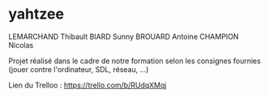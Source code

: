 # yahtzee

LEMARCHAND Thibault
BIARD Sunny
BROUARD Antoine
CHAMPION Nicolas

Projet réalisé dans le cadre de notre formation selon les consignes fournies (jouer contre l'ordinateur, SDL, réseau, ...)

Lien du Trelloo : https://trello.com/b/RUdqXMqj
